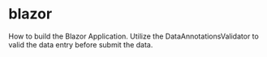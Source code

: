 # blazor
How to build the Blazor Application.
Utilize the DataAnnotationsValidator to valid the data entry before submit the data.
